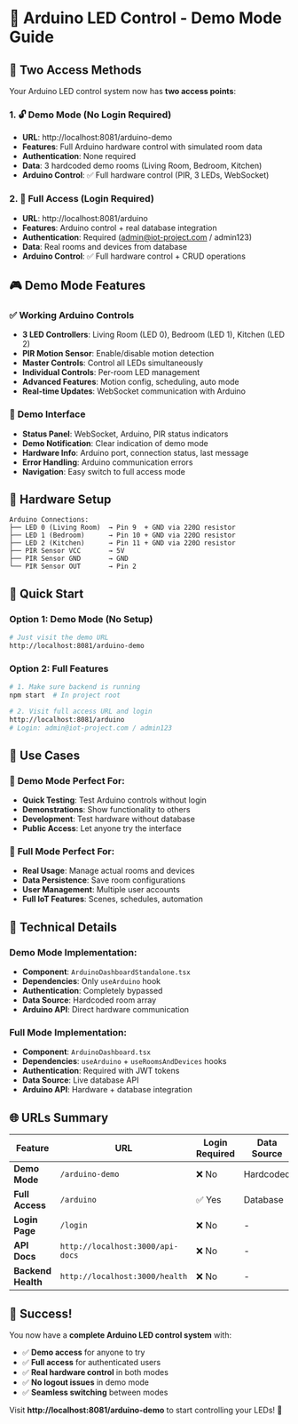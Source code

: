 # 🚀 Arduino LED Control - Demo Mode Guide

## 🎯 Two Access Methods

Your Arduino LED control system now has **two access points**:

### 1. 🔓 **Demo Mode** (No Login Required)
- **URL**: http://localhost:8081/arduino-demo
- **Features**: Full Arduino hardware control with simulated room data
- **Authentication**: None required
- **Data**: 3 hardcoded demo rooms (Living Room, Bedroom, Kitchen)
- **Arduino Control**: ✅ Full hardware control (PIR, 3 LEDs, WebSocket)

### 2. 🔐 **Full Access** (Login Required)
- **URL**: http://localhost:8081/arduino  
- **Features**: Arduino control + real database integration
- **Authentication**: Required (admin@iot-project.com / admin123)
- **Data**: Real rooms and devices from database
- **Arduino Control**: ✅ Full hardware control + CRUD operations

## 🎮 Demo Mode Features

### ✅ **Working Arduino Controls**
- **3 LED Controllers**: Living Room (LED 0), Bedroom (LED 1), Kitchen (LED 2)
- **PIR Motion Sensor**: Enable/disable motion detection
- **Master Controls**: Control all LEDs simultaneously
- **Individual Controls**: Per-room LED management
- **Advanced Features**: Motion config, scheduling, auto mode
- **Real-time Updates**: WebSocket communication with Arduino

### 🎨 **Demo Interface**
- **Status Panel**: WebSocket, Arduino, PIR status indicators
- **Demo Notification**: Clear indication of demo mode
- **Hardware Info**: Arduino port, connection status, last message
- **Error Handling**: Arduino communication errors
- **Navigation**: Easy switch to full access mode

## 🔧 **Hardware Setup**

```
Arduino Connections:
├── LED 0 (Living Room)  → Pin 9  + GND via 220Ω resistor
├── LED 1 (Bedroom)      → Pin 10 + GND via 220Ω resistor  
├── LED 2 (Kitchen)      → Pin 11 + GND via 220Ω resistor
├── PIR Sensor VCC       → 5V
├── PIR Sensor GND       → GND
└── PIR Sensor OUT       → Pin 2
```

## 🚀 **Quick Start**

### Option 1: Demo Mode (No Setup)
```bash
# Just visit the demo URL
http://localhost:8081/arduino-demo
```

### Option 2: Full Features
```bash
# 1. Make sure backend is running
npm start  # In project root

# 2. Visit full access URL and login
http://localhost:8081/arduino
# Login: admin@iot-project.com / admin123
```

## 🎯 **Use Cases**

### 🧪 **Demo Mode Perfect For:**
- **Quick Testing**: Test Arduino controls without login
- **Demonstrations**: Show functionality to others
- **Development**: Test hardware without database
- **Public Access**: Let anyone try the interface

### 🏢 **Full Mode Perfect For:**
- **Real Usage**: Manage actual rooms and devices
- **Data Persistence**: Save room configurations
- **User Management**: Multiple user accounts
- **Full IoT Features**: Scenes, schedules, automation

## 🔄 **Technical Details**

### Demo Mode Implementation:
- **Component**: `ArduinoDashboardStandalone.tsx`
- **Dependencies**: Only `useArduino` hook
- **Authentication**: Completely bypassed
- **Data Source**: Hardcoded room array
- **Arduino API**: Direct hardware communication

### Full Mode Implementation:
- **Component**: `ArduinoDashboard.tsx`  
- **Dependencies**: `useArduino` + `useRoomsAndDevices` hooks
- **Authentication**: Required with JWT tokens
- **Data Source**: Live database API
- **Arduino API**: Hardware + database integration

## 🌐 **URLs Summary**

| Feature | URL | Login Required | Data Source |
|---------|-----|----------------|-------------|
| **Demo Mode** | `/arduino-demo` | ❌ No | Hardcoded |
| **Full Access** | `/arduino` | ✅ Yes | Database |
| **Login Page** | `/login` | ❌ No | - |
| **API Docs** | `http://localhost:3000/api-docs` | ❌ No | - |
| **Backend Health** | `http://localhost:3000/health` | ❌ No | - |

## 🎉 **Success!**

You now have a **complete Arduino LED control system** with:
- ✅ **Demo access** for anyone to try
- ✅ **Full access** for authenticated users  
- ✅ **Real hardware control** in both modes
- ✅ **No logout issues** in demo mode
- ✅ **Seamless switching** between modes

Visit **http://localhost:8081/arduino-demo** to start controlling your LEDs! 🚀 
